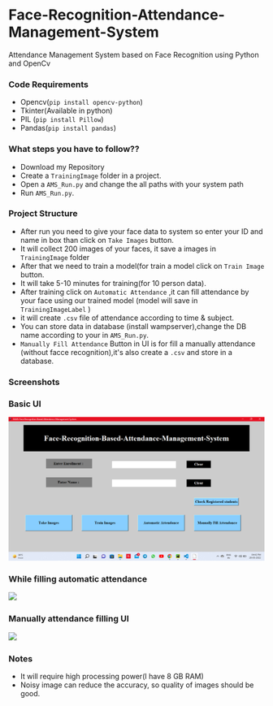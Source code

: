 # Face-Recognition-Attendance-Management-System
Attendance Management System based on Face Recognition using Python  and OpenCv  


### Code Requirements
- Opencv(`pip install opencv-python`)
- Tkinter(Available in python)
- PIL (`pip install Pillow`)
- Pandas(`pip install pandas`)

### What steps you have to follow??
- Download my Repository 
- Create a `TrainingImage` folder in a project.
- Open a `AMS_Run.py` and change the all paths with your system path
- Run `AMS_Run.py`.

### Project Structure

- After run you need to give your face data to system so enter your ID and name in box than click on `Take Images` button.
- It will collect 200 images of your faces, it save a images in `TrainingImage` folder
- After that we need to train a model(for train a model click on `Train Image` button.
- It will take 5-10 minutes for training(for 10 person data).
- After training click on `Automatic Attendance` ,it can fill attendance by your face using our trained model (model will save in `TrainingImageLabel` )
- it will create `.csv` file of attendance according to time & subject.
- You can store data in database (install wampserver),change the DB name according to your in `AMS_Run.py`.
- `Manually Fill Attendance` Button in UI is for fill a manually attendance (without facce recognition),it's also create a `.csv` and store in a database.

### Screenshots

### Basic UI
<img src="https://github.com/i-yogesh/ATTENDANCE-MONITORING-USING-FACIAL-RECOGNITION/blob/main/Screenshot%20(31).png">

### While filling automatic attendance
<img src="https://github.com/i-yogesh/ATTENDANCE-MONITORING-USING-FACIAL-RECOGNITION-main/blob/main/ATTENDANCE-MONITORING-USING-FACIAL-RECOGNITION-main/Screenshot%20(35).png">

### Manually attendance filling UI
<img src="https://github.com/i-yogesh/ATTENDANCE-MONITORING-USING-FACIAL-RECOGNITION-main/blob/main/ATTENDANCE-MONITORING-USING-FACIAL-RECOGNITION-main/Screenshot%20(38).png">




### Notes
- It will require high processing power(I have 8 GB RAM)
- Noisy image can reduce the accuracy, so quality of images should be good.
